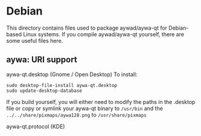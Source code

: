 
Debian
====================
This directory contains files used to package aywad/aywa-qt
for Debian-based Linux systems. If you compile aywad/aywa-qt yourself, there are some useful files here.

## aywa: URI support ##


aywa-qt.desktop  (Gnome / Open Desktop)
To install:

	sudo desktop-file-install aywa-qt.desktop
	sudo update-desktop-database

If you build yourself, you will either need to modify the paths in
the .desktop file or copy or symlink your aywa-qt binary to `/usr/bin`
and the `../../share/pixmaps/aywa128.png` to `/usr/share/pixmaps`

aywa-qt.protocol (KDE)

